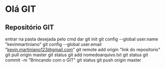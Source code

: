 # Olá GIT
## Repositório GIT
entrar na pasta desejada pelo cmd
dar git init
git config --global user.name "kevinmartiniano"
git config --global user.email "kevin.martiniano123@gmail.com"
git remote add origin "link do repositorio"
git pull origin master
git status
git add nomedoarquivo.txt
git status
git commit -m "Brincando com o GIT"
git status
git push origin master
